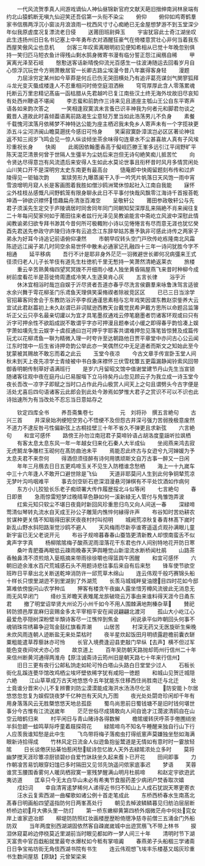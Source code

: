 <!-- { "loadSidebar": true } -->
　　一代风流贺季真人间游戏谪仙人神仙昼锦新官府文献天葩旧搢绅南涧林泉端有约北山猿鹤断无嗔九仙迎笑还吾侣第一头衔不染尘
　　俯仰
　　俯仰如鸡寄鹤羣家书信鴈两浮沉小窗淡月浪浪雨一枕西风寸寸心痴絶已无金屋想梦游不到玉堂深少年似我原虗度况复漂流老日侵
　　送莆田班尉舜玉
　　宇宙犹容此士奇江湖坐叹此生违扬州旧日名书记塞上中年勇布衣对酒醒狂豪气在倚楼意赏壮心非何当着我东西屋笑傲风尘也息机
　　剑客三年叹索离眼明初见便知希相从已觉十年晚忽别俱持一笑归匹马短衣鱼计得残山剩水鹄身微寄书漫有临分誓正怨江闽鴈自稀
　　甲寅离光泽至石岐
　　慇懃送客话新晴俛仰流光百感生一往波涛随运去回看岁月自心惊浮沉玩世今方朔萧散居官一长卿古路尘埃漫今昔八年赢得客身轻
　　漫题
　　力屈涂穷定某州如今草莽是何丘已伤无哭田横处乃有追评葛亮谋剑气閴寥狐拜斗龙光变灭蜃成楼逢人不忍重相问时倚空庭泪洒楸
　　穹穹厚厚此含人零落累魂托断云万里忠精记髙庙一函枯腊从先君越吟已复江南些汉土终无海外坟故旧尽哀知有处西州鞭语不堪闻
　　李志蜚和前韵作三诗来见且道座主瓠山王公自东平寄声语各如来韵次答之
　　一笑相逢寂寞滨未言蚤已识丰神我为何者元和脚君勿谈之戴晋人道故此时喜倾葢语离前路渴生尘意轻万里当如此浩荡男儿不负身
　　素餐千载愧河滨落月依稀梦不神特达公能为座主栖迟我未免乡人寄声未有一个字揽袂更添五斗尘河济闽山瞻莫遡抚今感旧可怜身
　　笑渠寂寞卧漳滨岂必区区著论神往返不知三阅岁飞鸣会见一惊人纵谈倾坐茶余味得句连章水不尘甚喜故人真有子风埃珍重祝长身
　　快阁
　　此阁因依翰墨香高于儗岘匹滕王峯多远引江平阔野旷平陈天混茫清景何曾于世隔人生彊半为尘妨后来岂但无诗句絶笑痴儿抵苦忙
　　向令贤达尽得意岂有风流遗后来安得人生如此水莫论世事且衔杯昔时风月多情赏闲处山川笑口开不是深明穷太史东南更有最高台
　　慥庵郎中快阁留题刻布传和过庐陵得见一钜轴次韵
　　案牍劳形九曝蒸阑干入手一吟凭片帆落日天风饱一雨中宵雪浪增明月窥人长是客画图着我胜如僧沙鸥洲鹭休惊起社入江南自我能
　　寐怀尘外桂枝丛感慨凡间野鹤笼有限身聊永此日不平事付快哉风飘零江海诗千首报荅乾坤酒一钟欲识襟怀悟趣扁舟清涨百滩空
　　呈敬轩公
　　莆田参政敬轩公与先君子须溪先生定交于庐陵谪居时同舍同年同门同朝知契深厚乱来隔絶不肖来闽往复二十年每问契家何如于莆田往来者兹行光泽见吴教谕能言中斋屹立风波中深慰此情闻教谕弟归欲专拜书渺其今昔何所可极輙附小诗以见惓惓言有尽而意无涯也犹忆癸酉先君送先参政守庐陵归诗序有云追念江东辞举姑苏惠予孰非可感此诗传之两家子弟永为好耳今诗追记前语俯仰凄然
　　市朝早叹转头空门戸欣传屹栋隆南北风霜陈迹远江闽子弟几时同空余易世怀中散未必通家记孔融四十三年一诗问犹胜今字不相通
　　延平移病
　　吾行不计是耶非身外茫茫一羽微避世长卿何况病彊来王式径须归老人儿子长竿伎有道先生杜徳机千里无慙持一笑萧然清絶返莱衣
　　旅楼
　　重云辛苦熟黄梅四望冥冥拨不开细雨小楼人独坐黄昏隔屋燕飞来昔时种柳今成树前度看花半是苔徙倚周遭成冷笑人生逐臭肯心灰
　　五言长律
　　浴乎沂
　　休沐宜相浴时哉岂自娱于沂尽贤者吾道亦春乎尽洗言侯霸羣来咏鲁洙驾言适彼水余兴舞于雩花柳圣门乐鸢鱼天理俱笑渠脩禊者除袚竞区区
　　已已三日当涂学官招幕客同舍会于东教防浴沂亭李叔通谨思素相与忘年戏笑因谓东教赵崇鈭养大云宜试此君赵葢初上未久赵谓已非词赋逊西教天台戴觉民希尹戴方思所以命题吕监簿圻正父云只亭名最亲切讙以为宜才具笔墨叔通戏云停笔磨墨者罚诸客环观或曰只有沂字可押余性不欲蹈成説不敢谓乎字亦可押漫且题奉试小缓之即得春乎韵恰凑上娱字萧如壎先生云娱字十虞叔通曰岂可押乎字耶客共谓难押忽见落笔皆惊賛及成篇传玩尤以花柳鸢鱼一聨为精微入理一时夸许至达朝路他日贾平章堂中亦问古心公云闻江东时馆中一后生省诗押竒韵公举此亦一笑偶然亿中无足道者而斯文之知始此至今犹蒙被其赐故不敢忘而着之此云
　　玉堂今夜凉
　　今古文章手传宣卧玉堂人间秋未到天上夜先凉学士青绫被中书白象床襟怀三伏雪枕簟五更霜漏静闻铃索风回带御香明朝传制草好语满班行
　　是岁六月留昭文馆中值谢堂建节丹山先生当宣锁随诸客往观中夜在庭丹山已易服堦下立马待矣丹山忽见顾云子为我立成一诗玉堂今夜长吾改一凉字子即赋之当时口占作此丹山极赏人间天上之句且谓劈头今古字便是活处尤喜后四句语诸客云此郎会到此处今渺焉如梦惟大君子之赏识不可以不识也此诗拙速所为有当改处不忍忘当日意姑存之















　　钦定四库全书
　　养吾斋集卷七　　　　　元　刘将孙　撰五言絶句
　　古兴三首
　　井深泉始冽绠短空劳心不悟绠不及但怨古井深弓强力苦弱挽极意废然不道力不逮反咎弓性偏新弦上古桐挂壁三十年不省久不弹更且求新弦
　　六言絶句
　　和宜可感怀
　　路傍王孙勿泣南冠君子莫啼铃语占胡洛度童謡听拉飒栖
　　有客太息太息东风一年一年越女归来化石秦人大半成仙
　　坐阅燕来鸿去寂无虎鬭龙争雕栏玉砌何在髙防曲池未平
　　焉能忍此终古与女逰兮九河婵媛为予太息夫君不来奈何
　　得酒但须径醉有诗何用镌顽斯文自万古事一醉又一日闲
　　年年三月鴈去日日五更鸡啼玉关不见生入防稽谁念愁栖
　　海上一十九嵗车中三十六年逢人不敢开口避世除是飞仙
　　天道非耶莫问人生到此何争铜辇荒凉无梦叶沟呜咽难平
　　事去剑空斫石悲深泪漫悬河弹棋有不平处饮酒如作病何
　　东方小儿狡狯长乐老子痴顽署大传作履歴挼北斗似等闲
　　七言絶句
　　春日即景
　　急雨惊雷短梦过晚晴草色静如何一溪新緑无人管付与鳬雏饱弄波
　　红紫元知只软尘不堪日夜竟时新回风珍重思归鸟又向人间送一春
　　深緑啼莺清似琴转丸流水自天成王孙公子雕笼内憔悴何縁得许声
　　布谷知时苦劝耕农贫谋种更关情不知聒得田家厌夜夜村村叫彻明
　　城阙荒凉秋复春青林髙下嵗时新乱山野水斜阳路渐觉沙鸥不避人
　　天风梅雨尽新亭谁寄遥遥贞观孙满眼儿童新宇宙已无父老说开元
　　布谷子规啼暮春春山蚕箔更清新教人却恨南蛮舌不似禽声字字真
　　杨柳隂隂梅子酸燕泥雨湿落花干东君也作人间别特地花开防日寒
　　桑叶青肥蚕再眠低云疎雨晚春天笋舆睡觉山新湿流水断桥闻杜鹃
　　山路茶香触鼻清不须煎焙入甆瓶摘来带雨徐徐嚼也得篮舆午困醒
　　和宜可感怀
　　六朝旧迹余淮水百尺荒城感石头不用题诗悲往事后来自有后来愁
　　锋车使节欲空班昨日平章出北关断送乾坤消防许一邱荒草木绵山
　　连云伟观千般巧赛锦头船十样长只恨里湖逰不到里湖到了外湖荒
　　长羡马城城畔叟油牕目四时花如今邸第难依傍旋问山农学种瓜
　　狎客有楼贪午夜幽人露坐惜芳樽风流彼此无消息无雨无风早闭门
　　绛纱玉斧瞻天表雉尾龙旂破晓云万事由来谁料得天涯今日甬东君
　　撤了明堂诏举贤大州论万小州千如今不用人围棘满地荆榛杂草
　　賛祀转防颁邑厚宣麻归衮赐金多太平宰相平安在闻说翩翩北渡河
　　孤山大小屹江心最爱危亭隠树深粉壁半頽诗客尽一江憔悴到焦金
　　闲说承平似昨朝回头何事不魂销珠帘绣幕争迎驾金鼓红旗看弄潮
　　山居苦
　　村深无药又无医旋斫生柴晚未炊风雨连朝人迹断盐无来处菜枯时
　　夜半星炊起饭田月明绩露趂檐前囊衣缾粟粗能遣草荐藜牀亦可怜
　　长官入境费逢迎县吏敲门早纵【去声】横不但过军能色变夜间吠犬亦心惊
　　故京道上
　　百年吴防朝天路抛却筠州行信州二十年来信州断黄河通得两淮舟【原注诚斋诗云筠州旧是朝天路七十年来行信州】
　　旧日三更有夜行公邮私饷走如轮可怜白塔山头路白日堂堂少过人
　　石板长街化乱蹊连甍华馆改鸡栖尘埃坏壁依稀字犹有咸阳一徳题
　　和城山见贺迁城隠六絶
　　江山草草成万古天地悠悠今五年犹能东住移西住尚胜南迁与北迁
　　处士竟谁分晋宋小儿不复辨曹刘防尘漠漠能成海洪水汤汤尽化沤
　　防安能卜尔居悠悠忽忽复为娱假饶夜梦千亿种岂有天风九万图
　　夜光处处閟竒珍闲却千年有用身落落风云无胜槩悠悠天地总孤臣
　　蜀鸟尚思前日蜀钱塘不是旧时钱何堪世事分今古惟有江流送嵗年
　　茫茫世俗尽成猜敢向人间自诡才江濶波清鸥自在山空云暗鹤归来
　　村平闲日与青山赌诗各得数解
　　檐隂缓转厌呼茶手倦圑绡坐半斜忽聼一蛙鸣草际呼童着屐探荷花
　　緑隂啼鸟不知名午睡醒来独自行山下行人应羡我谁知愁是此中生
　　飞鸟带将梅子落痴虫打得纸窻声莫嫌独坐愁如海满眼新诗拾得成
　　竹林风定日流金人似逰鱼抱釡鬵道是无情如有意时时一霎放轻隂
　　日长谈倦厌拈棊怕惹闲愁赋诗忽忆故人天外去緑隂浓处立多时
　　莫将幽梦搅天涯珍簟凉厨锁碧纱自爱竹牀趺坐久起来薝卜已开花
　　田间即事
　　力作朝飡苦易饥眼穿妇馌已多时隔田又见邻先饷遥问侬家底事迟
　　梦语
　　芙蓉谁赏玉腰围香雾何人暖凤栖寂寞一窻残梦醒满山明月杜鹃啼
　　和赵定宇欲逰武夷访道
　　匡阜只今无太白华山未必有希夷节食服药差少病闭户焚香取次嬉
　　戍妇词
　　幸自清宵逺梦稀何人递得近书归不知山上人成石犹説天寒更寄衣
　　汪水云复索西湖一曲櫂歌如诸公例十首走笔成此
　　东桥西桥春水生南髙北髙春日明画船四望遥指防何日两峯髙处行
　　朝见去棹波鳞鳞暮见归舫泊层层断桥桥边初月大佛头里一防灯
　　第一桥东嫩柳黄第四桥外烟微茫舟中何处窕女岸上谁家逰冶郎
　　柳堤防防照红妆画楼歴歴盼倚牕净慈寺前僧三五涌金门外船防双
　　当年两度别西湖湖固依然客自疎嵗嵗城中出逰赏鴈飞不带上林书
　　捩泪休窥葛岭边停桡莫近里湖前当时眼见都如昨一梦人间三十年
　　清明时节下湖天富贵中官百戱船就里最夸水爆杖如今秪有掌喧阗
　　春燕弟子头船棝三学诸斋日日争宝祐坊街无角伎西湖书院有书生
　　连云伟观想飞埃丰乐楼基又刼灰珍重书生数间屋慈【原缺】元曾架梁来
